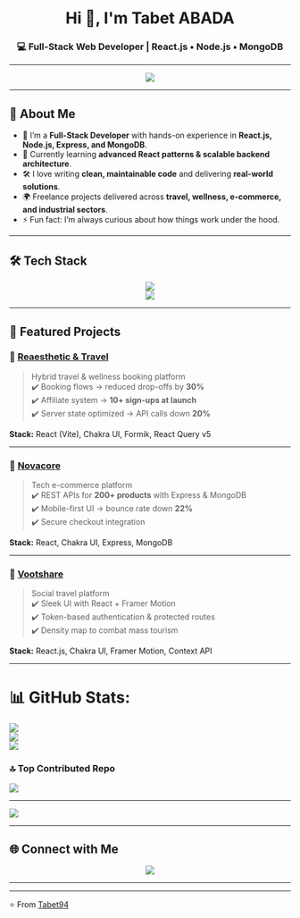 
<h1 align="center">Hi 👋, I'm Tabet ABADA </h1>
<h3 align="center">💻 Full-Stack Web Developer | React.js • Node.js • MongoDB</h3>

---

<p align="center">
  <img src="https://readme-typing-svg.herokuapp.com?size=20&duration=4000&color=00ADB5&center=true&vCenter=true&lines=Building+scalable+modern+apps;Full-Stack+Web+Developer;React.js+%7C+Node.js+%7C+MongoDB;Always+learning+%26+sharing" />
</p>

---

## 🚀 About Me  

- 🔭 I’m a **Full-Stack Developer** with hands-on experience in **React.js, Node.js, Express, and MongoDB**.  
- 🌱 Currently learning **advanced React patterns & scalable backend architecture**.  
- 🛠️ I love writing **clean, maintainable code** and delivering **real-world solutions**.  
- 🌍 Freelance projects delivered across **travel, wellness, e-commerce, and industrial sectors**.  
- ⚡ Fun fact: I’m always curious about how things work under the hood.  

---

## 🛠 Tech Stack  

<p align="center">
  <img src="https://skillicons.dev/icons?i=react,nodejs,express,mongodb,js,ts,html,css,git,vite" />
  <br/>
  <img src="https://skillicons.dev/icons?i=postman,figma,linux,bootstrap" />
</p>  

---

## 📌 Featured Projects  

### 🔹 [Reaesthetic & Travel](#)  
> Hybrid travel & wellness booking platform  
✔️ Booking flows → reduced drop-offs by **30%**  
✔️ Affiliate system → **10+ sign-ups at launch**  
✔️ Server state optimized → API calls down **20%**  

**Stack:** React (Vite), Chakra UI, Formik, React Query v5  

---

### 🔹 [Novacore](#)  
> Tech e-commerce platform  
✔️ REST APIs for **200+ products** with Express & MongoDB  
✔️ Mobile-first UI → bounce rate down **22%**  
✔️ Secure checkout integration  

**Stack:** React, Chakra UI, Express, MongoDB  

---

### 🔹 [Vootshare](#)  
> Social travel platform  
✔️ Sleek UI with React + Framer Motion  
✔️ Token-based authentication & protected routes  
✔️ Density map to combat mass tourism  

**Stack:** React.js, Chakra UI, Framer Motion, Context API  

---



# 📊 GitHub Stats:
![](https://github-readme-stats.vercel.app/api?username=Tabet94&theme=dark&hide_border=false&include_all_commits=false&count_private=false)<br/>
![](https://nirzak-streak-stats.vercel.app/?user=Tabet94&theme=dark&hide_border=false)<br/>
![](https://github-readme-stats.vercel.app/api/top-langs/?username=Tabet94&theme=dark&hide_border=false&include_all_commits=false&count_private=false&layout=compact)

### 🔝 Top Contributed Repo
![](https://github-contributor-stats.vercel.app/api?username=Tabet94&limit=5&theme=dark&combine_all_yearly_contributions=true)

---
[![](https://visitcount.itsvg.in/api?id=Tabet94&icon=0&color=0)](https://visitcount.itsvg.in)


---

## 🌐 Connect with Me  

<p align="center">
  <a href="https://portfolio-xi-teal-amu701ijru.vercel.app" target="_blank">
    <img src="https://img.shields.io/badge/Portfolio-000000?style=for-the-badge&logo=vercel&logoColor=white" />
  </a>
</p>

---


---
⭐️ From [Tabet94](https://github.com/Tabet94)  
